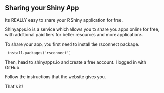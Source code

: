 ## Sharing your Shiny App

Its REALLY easy to share your R Shiny application for free. 

Shinyapps.io is a service which allows you to share you apps online for free, with additional paid tiers for better resources and more applications. 

To share your app, you first need to install the rsconnect package. 

``` install.packages('rsconnect')```

Then, head to shinyapps.io and create a free account. I logged in with GitHub. 

Follow the instructions that the website gives you. 

That's it! 

